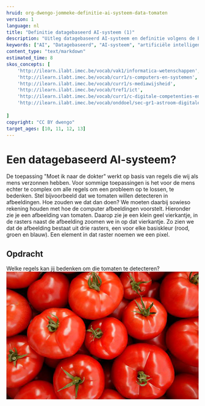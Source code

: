 ```yaml
---
hruid: org-dwengo-jommeke-definitie-ai-systeem-data-tomaten
version: 1
language: nl
title: "Definitie datagebaseerd AI-systeem (1)"
description: "Uitleg datagebaseerd AI-systeem en definitie volgens de EU"
keywords: ["AI", "Datagebaseerd", "AI-systeem", "artificiële intelligentie"]
content_type: "text/markdown"
estimated_time: 8
skos_concepts: [
    'http://ilearn.ilabt.imec.be/vocab/vak1/informatica-wetenschappen', 
    'http://ilearn.ilabt.imec.be/vocab/curr1/s-computers-en-systemen',
    'http://ilearn.ilabt.imec.be/vocab/curr1/s-mediawijsheid',
    'http://ilearn.ilabt.imec.be/vocab/tref1/ict',
    'http://ilearn.ilabt.imec.be/vocab/curr1/c-digitale-competenties-en-mediawijsheid',
    'http://ilearn.ilabt.imec.be/vocab/onddoel/sec-gr1-astroom-digitale-competenties-en-mediawijsheid-4.5',

]
copyright: "CC BY dwengo"
target_ages: [10, 11, 12, 13]
---
```



Een datagebaseerd AI-systeem?
===============

De toepassing "Moet ik naar de dokter" werkt op basis van regels die wij als mens verzonnen hebben. Voor sommige toepassingen is het voor de mens echter te complex om alle regels om een probleem op te lossen, te bedenken. Stel bijvoorbeeld dat we tomaten willen detecteren in afbeeldingen. Hoe zouden we dat dan doen? We moeten daarbij sowieso rekening houden met hoe de computer afbeeldingen voorstelt. Hieronder zie je een afbeelding van tomaten. Daarop zie je een klein geel vierkantje, in de rasters naast de afbeelding zoomen we in op dat vierkantje. Zo zien we dat de afbeelding bestaat uit drie rasters, een voor elke basiskleur (rood, groen en blauw). Een element in dat raster noemen we een pixel.

<div class="dwengo-content assignment">
    <h2 class="title">Opdracht</h2>
    <div class="content">
        Welke regels kan jij bedenken om die tomaten te detecteren?<br>
        <img src="img/tomaten.png" alt="Tomaten" title="Tomaten"></img>
    </div>
</div>


